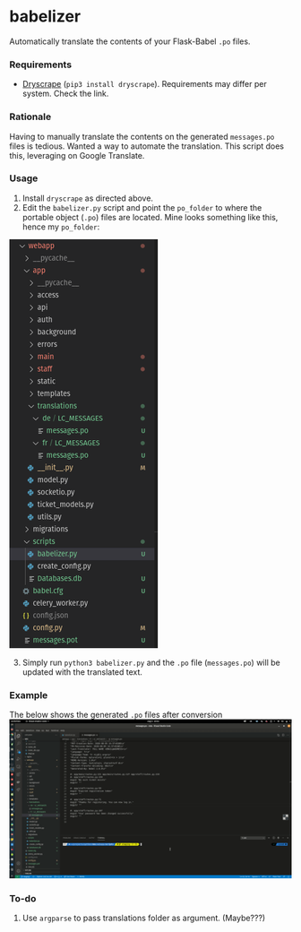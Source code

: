# babelizer
Automatically translate the contents of your Flask-Babel `.po` files.

### Requirements
- [Dryscrape](https://dryscrape.readthedocs.io/en/latest/installation.html) (`pip3 install dryscrape`). Requirements may differ per system. Check the link.

### Rationale
Having to manually translate the contents on the generated `messages.po` files is tedious. Wanted a way to automate the translation.
This script does this, leveraging on Google Translate.

### Usage
1. Install `dryscrape` as directed above.
2. Edit the `babelizer.py` script and point the `po_folder` to where the portable object (`.po`) files are located. Mine looks something like this, hence my `po_folder`: 

![](sc.png)

3. Simply run `python3 babelizer.py` and the `.po` file (`messages.po`) will be updated with the translated text.

### Example
The below shows the generated `.po` files after conversion
![](ba.gif)

### To-do
1. Use `argparse` to pass translations folder as argument. (Maybe???)

